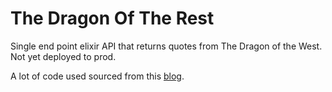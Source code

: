 # The Dragon Of The Rest

<!-- **TODO: Add description** -->

Single end point elixir API that returns quotes from The Dragon of the West. Not yet deployed to prod.

A lot of code used sourced from this [blog](https://blog.lelonek.me/minimal-elixir-http2-server-64188d0c1f3a).

<!-- ## Installation

If [available in Hex](https://hex.pm/docs/publish), the package can be installed
by adding `the_dragon_of_the_rest` to your list of dependencies in `mix.exs`:

```elixir
def deps do
  [
    {:the_dragon_of_the_rest, "~> 0.1.0"}
  ]
end
```

Documentation can be generated with [ExDoc](https://github.com/elixir-lang/ex_doc)
and published on [HexDocs](https://hexdocs.pm). Once published, the docs can
be found at [https://hexdocs.pm/the_dragon_of_the_rest](https://hexdocs.pm/the_dragon_of_the_rest). -->

